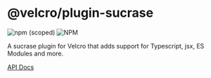 # @velcro/plugin-sucrase

![npm (scoped)](https://img.shields.io/npm/v/@velcro/plugin-sucrase?style=flat-square)
![NPM](https://img.shields.io/npm/l/@velcro/plugin-sucrase?style=flat-square)

A sucrase plugin for Velcro that adds support for Typescript, jsx, ES Modules and more.

[API Docs](https://github.com/ggoodman/velcro/tree/v0.36.3/docs/plugin-sucrase.md)
